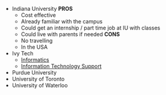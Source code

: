 - Indiana University
	**PROS**
	- Cost effective
	- Already familiar with the campus
	- Could get an internship / part time job at IU with classes
	- Could live with parents if needed
	**CONS**
	- No travelling
	- In the USA
- Ivy Tech
	- [Informatics](https://www.ivytech.edu/programs/all-academic-programs/school-of-information-technology/informatics/)
	- [Information Technology Support](https://www.ivytech.edu/programs/all-academic-programs/school-of-information-technology/information-technology-support/)
- Purdue University
- University of Toronto
- University of Waterloo